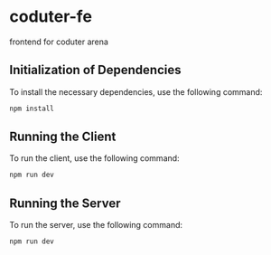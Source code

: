 # coduter-fe
frontend for coduter arena

## Initialization of Dependencies

To install the necessary dependencies, use the following command:

```bash
npm install
```

## Running the Client

To run the client, use the following command:

```bash
npm run dev
```

## Running the Server

To run the server, use the following command:

```bash
npm run dev
```
